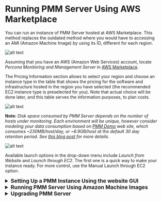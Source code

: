 # Running PMM Server Using AWS Marketplace

You can run an instance of PMM Server hosted at AWS Marketplace. This method replaces the outdated method where you would have to accessing an AMI (Amazon Machine Image) by using its ID, different for each region.

![alt text](https://www.percona.com/doc/percona-monitoring-and-management/_images/aws-marketplace.pmm.home-page.1.png "The home page of PMM in AWS Marketplace.")

Assuming that you have an AWS (Amazon Web Services) account, locate *Percona Monitoring and Management Server* in [AWS Marketplace](https://aws.amazon.com/marketplace/pp/B077J7FYGX).

The Pricing Information section allows to select your region and choose an instance type in the table that shows the pricing for the software and infrastructure hosted in the region you have selected (the recommended EC2 instance type is preselected for you). Note that actual choice will be done later, and this table serves the information purposes, to plan costs.

![alt text](https://www.percona.com/doc/percona-monitoring-and-management/_images/aws-marketplace.pmm.home-page.2.png "As soon as you select your region, you can choose the EC2 instance in it and see its price. PMM comes for no cost, you may only need to pay for the infrastructure provided by Amazon.")

**Note:** *Disk space consumed by PMM Server depends on the number of hosts under monitoring. Each environment will be unique, however consider modeling your data consumption based on [PMM Demo](https://pmmdemo.percona.com/) web site, which consumes ~230MB/host/day, or ~6.9GB/host at the default 30 day retention period. See [this blog post](https://www.percona.com/blog/2017/05/04/how-much-disk-space-should-i-allocate-for-percona-monitoring-and-management/) for more details.*

![alt text](https://www.percona.com/doc/percona-monitoring-and-management/_images/aws-marketplace.pmm.launch-on-ec2.1-click-launch.0.png "Percona Monitoring and Management on AWS Marketplace - launch options.")

Available launch options in the drop-down menu include *Launch from Website* and *Launch through EC2*. The first one is a quick way to make your instance ready. For more control, use the Manual Launch through EC2 option.

<details>
  <summary style="font-size:1.25em;"><strong>Setting Up a PMM Instance Using the website GUI</strong></summary>

Choose *Launch from Website* option, your region, and the EC2 instance type on the launch options page. On the previous screenshot, we use the `US East (N. Virginia)` region and the EC2 Instance Type named `m4.large`. To reduce cost, you need to choose the region closest to your location.

When all choices are done, click the Continue to Launch button to proceed.

## Setting up a VPC and an EC2 Instance Type


In this demonstration, we use the VPC (virtual private cloud) named
`vpc-484bb12f`. The exact name of VPC may be different from the example discussed here.

![alt text](https://www.percona.com/doc/percona-monitoring-and-management/_images/aws-marketplace.pmm.launch-on-ec2.1-click-launch.1.png "Select VPC in the VPC Settings section.")

Instead of a VPC (virtual private cloud) you may choose the `EC2 Classic (no VPC)` option and use a public cloud.

Selecting a subnet, you effectively choose an availability zone in the selected region. We recommend that you choose the availability zone where your RDS is located.

Note that the cost estimation is automatically updated based on your choice.

## Limiting Access to the instance: security group and a key pair

In the Security Group section, which acts like a firewall, you may use the preselected option `Create new based on seller settings` to create a security group with recommended settings. In the Key Pair select an already set up EC2 key pair to limit access to your instance.

![alt text](https://www.percona.com/doc/percona-monitoring-and-management/_images/aws-marketplace.pmm.launch-on-ec2.1-click-launch.3.png "Select an already existing key pair (use the EC2 console to create one if necessary)")

**Important:** *It is important that the security group allow communication via the the [following ports](https://www.percona.com/doc/percona-monitoring-and-management/glossary.terminology.html#term-ports): 22, 80, and 443. PMM should also be able to access port 3306 on the RDS that uses the instance.*

![alt text](https://www.percona.com/doc/percona-monitoring-and-management/_images/aws-marketplace.pmm.launch-on-ec2.1-click-launch.2.png "Select a security group which manages firewall settings.")

## Applying settings

Scroll up to the top of the page to view your settings. Then, click the Launch with 1 click button to continue and adjust your settings in the **EC2 console**.

![alt text](https://www.percona.com/doc/percona-monitoring-and-management/_images/aws-marketplace.pmm.launch-on-ec2.1-click-launch.3.png "Your instance settings are summarized in a special area. Click the Launch with 1 click button to continue.")

**Note:** *The Launch with 1 click button may alternatively be titled as Accept Software Terms & Launch with 1-Click.*

## Adjusting instance settings in the EC2 Console

Your clicking the Launch with 1 click button, deploys your instance. To continue setting up your instance, run the **EC2 console**. It is available as a link at the top of the page that opens after you click the Launch with 1 click button.

Your instance appears in the **EC2 console** in a table that lists all instances available to you. When a new instance is only created, it has no name. Make sure that you give it a name to distinguish from other instances managed via the **EC2 console**.

![alt text](https://www.percona.com/doc/percona-monitoring-and-management/_images/aws-marketplace.ec2-console.pmm.1.png "The newly created instance selected.")

## Running the instance

After you add your new instance it will take some time to initialize it. When the AWS console reports that the instance is now in a running state, you many continue with configuration of PMM Server.

**Note:** *When started the next time after rebooting, your instance may acquire another IP address. You may choose to set up an elastic IP to avoid this problem.*

With your instance selected, open its IP address in a web browser. The IP address appears in the IPv4 Public IP column or as value of the Public IP field at the top of the Properties panel.

![alt text](https://www.percona.com/doc/percona-monitoring-and-management/_images/aws-marketplace.pmm.ec2.properties.png "The public IP address of the instance")

To run the instance, copy and paste its public IP address to the location bar of your browser. In the *Percona Monitoring and Management* welcome page that opens, enter the instance ID.

![alt text](https://www.percona.com/doc/percona-monitoring-and-management/_images/installation-wizard.ami.instance-id-verification.png "Entering the instance ID when installing PMM Server")

You can copy the instance ID from the Properties panel of your instance, select the Description tab back in the **EC2 console**. Click the Copy button next to the Instance ID field. This button appears as soon as you hover the cursor of your mouse over the ID.

![alt text](https://www.percona.com/doc/percona-monitoring-and-management/_images/aws-marketplace.pmm.ec2.properties.instance-id.png "Hover the cursor over the instance ID for the Copy button to appear.")

Paste the instance in the Instance ID field of the *Percona Monitoring and Management* welcome page and click Submit.

Click Submit and enter your user name and password in the dialog window that pops up. The PMM Server is now ready and the home page opens.

![alt text](https://www.percona.com/doc/percona-monitoring-and-management/_images/installation-wizard.ami.account-credentials.png "Create credentials for your instance.")

Click Submit and enter your user name and password in the dialog window that pops up. The PMM Server is now ready and the home page opens.

![alt text](https://www.percona.com/doc/percona-monitoring-and-management/_images/pmm.home-page.png "PMM Server home page")

You are creating a username and password that will be used for two purposes:

1. authentication as a user to PMM - this will be the credentials you need in order to log in to PMM.

2. authentication between PMM Server and PMM Clients - you will re-use these credentials when configuring pmm-client for the first time on a server, for example:

   Run this command as root or by using the sudo command

   ```bash
      $ pmm-admin config --username= --password= --server=1.2.3.4
   ```

**Note**: **Accessing the instance by using an SSH client.** *For instructions about how to access your instances by using an SSH client, see [Connecting to Your Linux Instance Using SSH](http://docs.aws.amazon.com/AWSEC2/latest/UserGuide/AccessingInstancesLinux.html). Make sure to replace the user name `ec2-user` used in this document with `admin`.

## Resizing the EBS Volume

Your instance comes with a predefined size which can become a limitation. To make more disk space available to your instance, you need to increase the size of the EBS volume as needed and then your instance will reconfigure itself to use the new size.

The procedure of resizing EBS volumes is described in the Amazon documentation: [Modifying the Size, IOPS, or Type of an EBS Volume on Linux](https://docs.aws.amazon.com/AWSEC2/latest/UserGuide/ebs-modify-volume.html).

After the EBS volume is updated, PMM Server instance will autodetect changes in approximately 5 minutes or less and will reconfigure itself for the updated conditions.

</details>

<details>
  <summary style="font-size:1.25em;"><strong>Running PMM Server Using Amazon Machine Images</strong></summary>

Percona provides public Amazon Machine Images (AMI) with PMM Server in all regions where Amazon Web Services (AWS) is available. You can launch an instance using the web console for the corresponding image:


| Region | String | AMI ID |
+--------+--------+--------+
|Asia Pacific (Tokyo) | ap-northeast-1 | ami-081b63c019880c9d6 |
|Asia Pacific (Seoul) | ap-northeast-2 |	ami-0299fd006902387fb |
|Asia Pacific (Mumbai)|	ap-south-1     |	ami-0ae6d88793bfd1c25 |
|Asia Pacific (Singapore)| ap-southeast-1| 	ami-0b75d0daff534821b |
|Asia Pacific (Sydney)| ap-southeast-2 |	ami-066240e0e538a2d5b |
|Canada (Central)     |	ca-central-1   |	ami-043636fe79bd57dcf |
|EU (Frankfurt)       |	eu-central-1   |	ami-0f11e38faf1e13b95 |
|EU (Ireland)         |	eu-west-1      |	ami-01144c4acc8b6e1f2 |
|EU (London)          |	eu-west-2      |	ami-0f83e56754f334842 |
|EU (Paris)           | eu-west-3      |	ami-0c969dd2dc2bd59da |
|South America (São Paulo) |sa-east-1  |	ami-0e4a9988906825cdf |
|US East (N. Virginia)| us-east-1      |	ami-0c0b294064bea85d0 |
|US East (Ohio)       |	us-east-2      |	ami-0125f42891b1de6e0 |
|US West (N. California)| us-west-1    |	ami-0284d9d12f7fe0959 |
|US West (Oregon)     |	us-west-2      |	ami-036f591241f108627 |

## Running from Command Line

1. Launch the PMM Server instance using the run-instances command for the corresponding region and image. For example:

   ```bash
      aws ec2 run-instances \
       --image-id ami-30ad0f4d \
       --security-group-ids sg-3b6e5e46 \
       --instance-type t2.micro \
       --subnet-id subnet-4765a930 \
       --region us-east-1 \
       --key-name SSH-KEYNAME
   ```
   **Note:** *Providing the public SSH key is optional. Specify it if you want SSH access to PMM Server.*

2. Set a name for the instance using the `create-tags` command. For example:

   ```bash
      aws ec2 create-tags  \
       --resources i-XXXX-INSTANCE-ID-XXXX \
       --region us-east-1 \
       --tags Key=Name,Value=OWNER_NAME-pmm
   ```

3. Get the IP address for accessing PMM Server from console output using the `get-console-output` command. For example:

   ```bash
      aws ec2 get-console-output \
       --instance-id i-XXXX-INSTANCE-ID-XXXX \
       --region us-east-1 \
       --output text \
       | grep cloud-init
   ```

</details>

<details>
  <summary style="font-size:1.25em;"><strong>Upgrading PMM Server</strong></summary>

## Upgrading EC2 instance class

Upgrading to a larger EC2 instance class is supported by PMM provided you follow the instructions from the [AWS manual](https://docs.aws.amazon.com/AWSEC2/latest/UserGuide/ec2-instance-resize.html). The PMM AMI image uses a distinct EBS volume for the PMM data volume which permits independent resize of the EC2 instance without impacting the EBS volume.

## Expanding the PMM Data EBS Volume

The PMM data volume is mounted as an XFS formatted volume on top of an LVM volume. There are two ways to increase this volume size:

1. Add a new disk via EC2 console or API, and expand the LVM volume to include the new disk volume.
2. Expand existing EBS volume and grow the LVM volume.

### Expand existing EBS volume

To expand the existing EBS volume in order to increase capacity, the following steps should be followed.

1. Expand the disk from AWS Console/CLI to the desired capacity.

2. Login to the PMM EC2 instance and verify that the disk capacity has increased. For example, if you have expanded disk from 16G to 32G, `dmesg` output should look like below:

   ```bash
      [  535.994494] xvdb: detected capacity change from 17179869184 to 34359738368
   ```

3. You can check information about volume groups and logical volumes with the vgs and lvs commands:

   ```bash
      [root@ip-10-1-2-70 ~]# vgs
      VG     #PV #LV #SN Attr   VSize  VFree
      DataVG   1   2   0 wz--n- <16.00g    0
      
      [root@ip-10-1-2-70 ~]# lvs
      LV       VG     Attr       LSize   Pool Origin Data%  Meta% Move Log Cpy%Sync Convert
      DataLV   DataVG Vwi-aotz-- <12.80g ThinPool        1.74
      ThinPool DataVG twi-aotz--  15.96g 1.39  1.29
   ```

4. Now we can use the `lsblk` command to see that our disk size has been identified by the kernel correctly, but LVM2 is not yet aware of the new size. We can use `pvresize` to make sure the PV device reflects the new size. Once `pvresize` is executed, we can see that the VG has the new free space available.

   ```bash
      [root@ip-10-1-2-70 ~]# lsblk | grep xvdb
      xvdb                      202:16 0 32G 0 disk
      
      [root@ip-10-1-2-70 ~]# pvscan
      PV /dev/xvdb   VG DataVG    lvm2 [<16.00 GiB / 0    free]
      Total: 1 [<16.00 GiB] / in use: 1 [<16.00 GiB] / in no VG: 0 [0   ]

      [root@ip-10-1-2-70 ~]# pvresize /dev/xvdb
      Physical volume "/dev/xvdb" changed
      1 physical volume(s) resized / 0 physical volume(s) not resized

      [root@ip-10-1-2-70 ~]# pvs
      PV         VG     Fmt  Attr PSize   PFree
      /dev/xvdb  DataVG lvm2 a--  <32.00g 16.00g
   ```

5. We then extend our logical volume. Since the PMM image uses thin provisioning, we need to extend both the pool and the volume:

   ```bash
      [root@ip-10-1-2-70 ~]# lvs
      LV       VG     Attr       LSize   Pool    Origin Data%  Meta% Move Log Cpy%Sync Convert
      DataLV   DataVG Vwi-aotz-- <12.80g ThinPool        1.77
      ThinPool DataVG twi-aotz--  15.96g                 1.42   1.32

      [root@ip-10-1-2-70 ~]# lvextend /dev/mapper/DataVG-ThinPool -l 100%VG
      Size of logical volume DataVG/ThinPool_tdata changed from 16.00 GiB (4096 extents) to 31.96 GiB (8183 extents).
      Logical volume DataVG/ThinPool_tdata successfully resized.

      [root@ip-10-1-2-70 ~]# lvs
      LV       VG     Attr       LSize   Pool    Origin Data%  Meta% Move Log Cpy%Sync Convert
      DataLV   DataVG Vwi-aotz-- <12.80g ThinPool        1.77
      ThinPool DataVG twi-aotz--  31.96g                 0.71   1.71
      ```bash
   
6. Once the pool and volumes have been extended, we need to now extend the thin volume to consume the newly available space. In this example we’ve grown available space to almost 32GB, and already consumed 12GB, so we’re extending an additional 19GB:

   ```bash
      [root@ip-10-1-2-70 ~]# lvs
      LV       VG     Attr       LSize   Pool    Origin Data%  Meta% Move Log Cpy%Sync Convert
      DataLV   DataVG Vwi-aotz-- <12.80g ThinPool        1.77
      ThinPool DataVG twi-aotz--  31.96g                 0.71   1.71

      [root@ip-10-1-2-70 ~]# lvextend /dev/mapper/DataVG-DataLV -L +19G
      Size of logical volume DataVG/DataLV changed from <12.80 GiB (3276 extents) to <31.80 GiB (8140 extents).
      Logical volume DataVG/DataLV successfully resized.

     [root@ip-10-1-2-70 ~]# lvs
     LV       VG     Attr       LSize   Pool    Origin Data%  Meta% Move Log Cpy%Sync Convert
     DataLV   DataVG Vwi-aotz-- <31.80g ThinPool        0.71
     ThinPool DataVG twi-aotz--  31.96g                 0.71   1.71

7. We then expand the XFS filesystem to reflect the new size using `xfs_growfs`, and confirm the filesystem is accurate using the df command.

   ```bash
      [root@ip-10-1-2-70 ~]# df -h /srv
      Filesystem                  Size Used Avail Use% Mounted on
      /dev/mapper/DataVG-DataLV    13G 249M   13G   2% /srv

      [root@ip-10-1-2-70 ~]# xfs_growfs /srv
      meta-data=/dev/mapper/DataVG-DataLV isize=512    agcount=103, agsize=32752 blks
             =                          sectsz=512   attr=2, projid32bit=1
             =                          crc=1        finobt=0 spinodes=0
      data     =                          bsize=4096   blocks=3354624, imaxpct=25
             =                          sunit=16     swidth=16 blks
      naming   =version 2                 bsize=4096   ascii-ci=0 ftype=1
      log      =internal                  bsize=4096   blocks=768, version=2
             =                          sectsz=512   sunit=16 blks, lazy-count=1
      realtime =none                      extsz=4096   blocks=0, rtextents=0
      data blocks changed from 3354624 to 8335360

      [root@ip-10-1-2-70 ~]# df -h /srv
      Filesystem                 Size Used Avail Use% Mounted on
      /dev/mapper/DataVG-DataLV   32G 254M   32G   1% /srv

      index
      next
      previous
      Percona Monitoring and Management Documentation
      Deploying Percona Monitoring and Management

</details>

